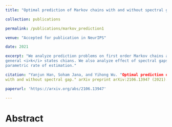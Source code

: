 ```yaml
---
title: "Optimal prediction of Markov chains with and without spectral gap"

collection: publications

permalink: /publications/markov_prediction1

venue: "Accepted for publication in NeurIPS"

date: 2021

excerpt: "We analyze prediction problems on first order Markov chains and achieve optimal rate for 
general <i>k</i> states chians. We also analyze effect of spectral gaps in case of reversible chains to achieve 
parametric rate of estimation."

citation: "Yanjun Han, Soham Jana, and Yihong Wu. "Optimal prediction of Markov chains 
with and without spectral gap." arXiv preprint arXiv:2106.13947 (2021).

paperurl: 'https://arxiv.org/abs/2106.13947'

---
```


Abstract
========





